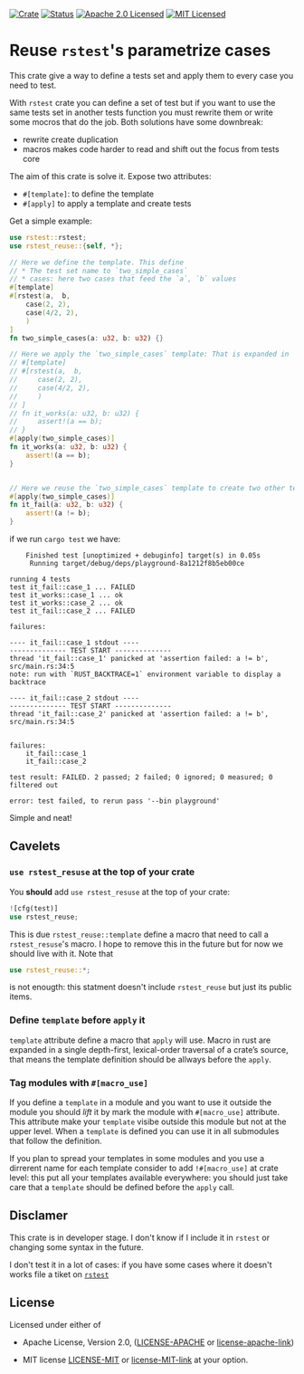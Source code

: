 [![Crate][crate-image]][crate-link]
[![Status][test-action-image]][test-action-link]
[![Apache 2.0 Licensed][license-apache-image]][license-apache-link]
[![MIT Licensed][license-mit-image]][license-mit-link]

# Reuse `rstest`'s parametrize cases

This crate give a way to define a tests set and apply them to every case you need to
test.

With `rstest` crate you can define a set of test but if you want to use the same tests set
in another tests function you must rewrite them or write some mocros that
do the job. Both solutions have some downbreak:

- rewrite create duplication
- macros makes code harder to read and shift out the focus from tests core

The aim of this crate is solve it. Expose two attributes:

- `#[template]`: to define the template
- `#[apply]` to apply a template and create tests

Get a simple example:

```rust
use rstest::rstest;
use rstest_reuse::{self, *};

// Here we define the template. This define 
// * The test set name to `two_simple_cases`
// * cases: here two cases that feed the `a`, `b` values
#[template]
#[rstest(a,  b, 
    case(2, 2), 
    case(4/2, 2),
    )
]
fn two_simple_cases(a: u32, b: u32) {}

// Here we apply the `two_simple_cases` template: That is expanded in
// #[template]
// #[rstest(a,  b, 
//     case(2, 2), 
//     case(4/2, 2),
//     )
// ]
// fn it_works(a: u32, b: u32) {
//     assert!(a == b);
// }
#[apply(two_simple_cases)]
fn it_works(a: u32, b: u32) {
    assert!(a == b);
}


// Here we reuse the `two_simple_cases` template to create two other tests
#[apply(two_simple_cases)]
fn it_fail(a: u32, b: u32) {
    assert!(a != b);
}
```
if we run `cargo test` we have:

```
    Finished test [unoptimized + debuginfo] target(s) in 0.05s
     Running target/debug/deps/playground-8a1212f8b5eb00ce

running 4 tests
test it_fail::case_1 ... FAILED
test it_works::case_1 ... ok
test it_works::case_2 ... ok
test it_fail::case_2 ... FAILED

failures:

---- it_fail::case_1 stdout ----
-------------- TEST START --------------
thread 'it_fail::case_1' panicked at 'assertion failed: a != b', src/main.rs:34:5
note: run with `RUST_BACKTRACE=1` environment variable to display a backtrace

---- it_fail::case_2 stdout ----
-------------- TEST START --------------
thread 'it_fail::case_2' panicked at 'assertion failed: a != b', src/main.rs:34:5


failures:
    it_fail::case_1
    it_fail::case_2

test result: FAILED. 2 passed; 2 failed; 0 ignored; 0 measured; 0 filtered out

error: test failed, to rerun pass '--bin playground'
```

Simple and neat!

## Cavelets

### `use rstest_resuse` at the top of your crate

You **should** add `use rstest_resuse` at the top of your crate:

```rust
![cfg(test)]
use rstest_reuse;
```

This is due `rstest_reuse::template` define a macro that need to call a `rstest_resuse`'s macro.
I hope to remove this in the future but for now we should live with it. Note that 
```rust
use rstest_reuse::*;
```
is not enougth: this statment doesn't include `rstest_reuse` but just its public items.

### Define `template` before `apply` it

`template` attribute define a macro that `apply` will use. Macro in rust are expanded in 
a single depth-first, lexical-order traversal of a crate’s source, that means the template 
definition should be allways before the `apply`.

### Tag modules with `#[macro_use]`

If you define a `template` in a module and you want to use it outside the module you should _lift_ it by
mark the module with `#[macro_use]` attribute. This attribute make your `template` visibe outside this module
but not at the upper level. When a `template` is defined you can use it in all submodules that follow 
the definition.

If you plan to spread your templates in some modules and you use a dirrerent name for each template 
consider to add `!#[macro_use]` at crate level: this put all your templates available everywhere: you should 
just take care that a `template` should be defined before the `apply` call.


## Disclamer

This crate is in developer stage. I don't know if I include it in `rstest` or changing some syntax in
the future.

I don't test it in a lot of cases: if you have some cases where it doesn't works file a tiket on [`rstest`][rstest-link]


## License

Licensed under either of

* Apache License, Version 2.0, ([LICENSE-APACHE](LICENSE-APACHE) or
[license-apache-link])

* MIT license [LICENSE-MIT](LICENSE-MIT) or [license-MIT-link]
at your option.

[//]: # (links)

[crate-image]: https://img.shields.io/crates/v/rstest_reuse.svg
[crate-link]: https://crates.io/crates/rstest_reuse
[test-action-image]: https://github.com/la10736/rstest/workflows/Test/badge.svg
[test-action-link]: https://github.com/la10736/rstest/actions?query=workflow:Test
[license-apache-image]: https://img.shields.io/badge/license-Apache2.0-blue.svg
[license-mit-image]: https://img.shields.io/badge/license-MIT-blue.svg
[license-apache-link]: http://www.apache.org/licenses/LICENSE-2.0
[license-MIT-link]: http://opensource.org/licenses/MIT
[rstest-link]: https://github.com/la10736/rstest
